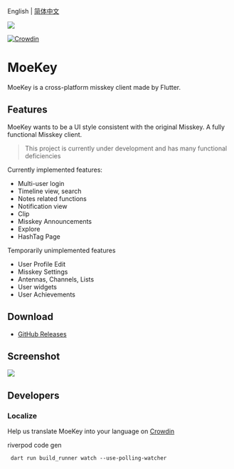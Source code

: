 English | [简体中文](./README.zh_CN.md)

![](./docs/banner.png)

[![Crowdin](https://badges.crowdin.net/moekey/localized.svg)](https://crowdin.com/project/moekey)

# MoeKey

MoeKey is a cross-platform misskey client made by Flutter.

## Features

MoeKey wants to be a UI style consistent with the original Misskey. A fully functional Misskey client.

> This project is currently under development and has many functional deficiencies

Currently implemented features:

- Multi-user login
- Timeline view, search
- Notes related functions
- Notification view
- Clip
- Misskey Announcements
- Explore
- HashTag Page

Temporarily unimplemented features

- User Profile Edit
- Misskey Settings
- Antennas, Channels, Lists
- User widgets
- User Achievements

## Download

- [GitHub Releases](https://github.com/MoeKeyDev/MoeKey/releases/latest)

## Screenshot

![](./docs/Screenshot.png)

## Developers

### Localize

Help us translate MoeKey into your language on [Crowdin](https://crowdin.com/project/moekey)

riverpod code gen

```shell
 dart run build_runner watch --use-polling-watcher
```
